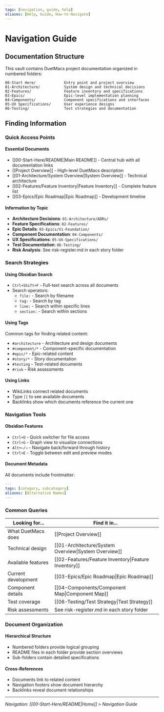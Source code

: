 ```yaml
---
tags: [navigation, guide, help]
aliases: [Help, Guide, How-to-Navigate]
---
```


# Navigation Guide

## Documentation Structure

This vault contains DuetMacs project documentation organized in numbered folders:

```
00-Start Here/             Entry point and project overview
01-Architecture/           System design and technical decisions
02-Features/               Feature inventory and specifications
03-Epics/                  Epic-level implementation planning
04-Components/             Component specifications and interfaces
05-UX Specifications/      User experience designs
06-Testing/                Test strategies and documentation
```

## Finding Information

### Quick Access Points

#### Essential Documents
- [[00-Start-Here/README|Main README]] - Central hub with all documentation links
- [[Project Overview]] - High-level DuetMacs description
- [[01-Architecture/System Overview|System Overview]] - Technical architecture
- [[02-Features/Feature Inventory|Feature Inventory]] - Complete feature list
- [[03-Epics/Epic Roadmap|Epic Roadmap]] - Development timeline

#### Information by Topic
- **Architecture Decisions**: `01-Architecture/ADRs/`
- **Feature Specifications**: `02-Features/`
- **Epic Details**: `03-Epics/V1-Foundation/`
- **Component Documentation**: `04-Components/`
- **UX Specifications**: `05-UX-Specifications/`
- **Test Documentation**: `06-Testing/`
- **Risk Analysis**: See risk-register.md in each story folder

### Search Strategies

#### Using Obsidian Search
- `Ctrl+Shift+F` - Full-text search across all documents
- Search operators:
  - `file:` - Search by filename
  - `tag:` - Search by tag
  - `line:` - Search within specific lines
  - `section:` - Search within sections

#### Using Tags
Common tags for finding related content:
- `#architecture` - Architecture and design documents
- `#component/*` - Component-specific documentation
- `#epic/*` - Epic-related content
- `#story/*` - Story documentation
- `#testing` - Test-related documents
- `#risk` - Risk assessments

#### Using Links
- WikiLinks connect related documents
- Type `[[` to see available documents
- Backlinks show which documents reference the current one

### Navigation Tools

#### Obsidian Features
- `Ctrl+O` - Quick switcher for file access
- `Ctrl+G` - Graph view to visualize connections
- `Alt+←/→` - Navigate back/forward through history
- `Ctrl+E` - Toggle between edit and preview modes

#### Document Metadata
All documents include frontmatter:
```yaml
---
tags: [category, subcategory]
aliases: [Alternative Names]
---
```

### Common Queries

| Looking for... | Find it in... |
|---------------|--------------|
| What DuetMacs does | [[Project Overview]] |
| Technical design | [[01-Architecture/System Overview\|System Overview]] |
| Available features | [[02-Features/Feature Inventory\|Feature Inventory]] |
| Current development | [[03-Epics/Epic Roadmap\|Epic Roadmap]] |
| Component details | [[04-Components/Component Map\|Component Map]] |
| Test coverage | [[06-Testing/Test Strategy\|Test Strategy]] |
| Risk assessments | See risk-register.md in each story folder |

### Document Organization

#### Hierarchical Structure
- Numbered folders provide logical grouping
- README files in each folder provide section overviews
- Sub-folders contain detailed specifications

#### Cross-References
- Documents link to related content
- Navigation footers show document hierarchy
- Backlinks reveal document relationships

---
*Navigation: [[00-Start-Here/README|Home]] > Navigation Guide*
